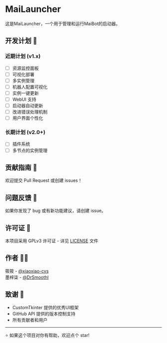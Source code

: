 # MaiLauncher

这是MaiLauncher，一个用于管理和运行MaiBot的启动器。

## 开发计划 📅

### 近期计划 (v1.x)

- [ ] 资源监控面板
- [ ] 可视化部署
- [ ] 多实例管理
- [ ] 机器人配置可视化
- [ ] 实例一键更新
- [ ] WebUI 支持
- [ ] 启动器自动更新
- [ ] 改进错误处理机制
- [ ] 用户界面个性化

### 长期计划 (v2.0+)

- [ ] 插件系统
- [ ] 多节点的实例管理

## 贡献指南 🤝

欢迎提交 Pull Request 或创建 issues！

## 问题反馈 🐛

如果你发现了 bug 或有新功能建议，请创建 issue。

## 许可证 📄

本项目采用 GPLv3 许可证 - 详见 [LICENSE](LICENSE) 文件

## 作者 👨‍💻

筱筱 - [@xiaoxiao-cvs](https://github.com/xiaoxiao-cvs)  
墨梓柒 - [@DrSmoothl](https://github.com/DrSmoothl)


## 致谢 🙏

- CustomTkinter 提供的优秀UI框架
- GitHub API 提供的版本控制支持
- 所有贡献者和用户

---

⭐️ 如果这个项目对你有帮助，欢迎点个 star!
